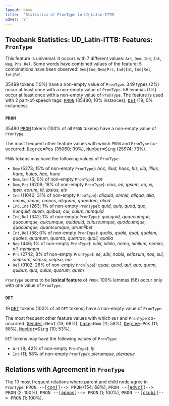 ```yaml
---
layout: base
title:  'Statistics of PronType in UD_Latin-ITTB'
udver: '2'
---
```


## Treebank Statistics: UD_Latin-ITTB: Features: `PronType`

This feature is universal.
It occurs with 7 different values: `Art`, `Dem`, `Ind`, `Int`, `Neg`, `Prs`, `Rel`.
Some words have combined values of the feature; 5 combinations have been observed: `Dem|Ind`, `Dem|Prs`, `Ind|Int`, `Ind|Rel`, `Int|Rel`.

35499 tokens (10%) have a non-empty value of `PronType`.
349 types (2%) occur at least once with a non-empty value of `PronType`.
58 lemmas (1%) occur at least once with a non-empty value of `PronType`.
The feature is used with 2 part-of-speech tags: <tt><a href="la_ittb-pos-PRON.html">PRON</a></tt> (35480; 10% instances), <tt><a href="la_ittb-pos-DET.html">DET</a></tt> (19; 0% instances).

### `PRON`

35480 <tt><a href="la_ittb-pos-PRON.html">PRON</a></tt> tokens (100% of all `PRON` tokens) have a non-empty value of `PronType`.

The most frequent other feature values with which `PRON` and `PronType` co-occurred: <tt><a href="la_ittb-feat-Degree.html">Degree</a></tt><tt>=Pos</tt> (35060; 99%), <tt><a href="la_ittb-feat-Number.html">Number</a></tt><tt>=Sing</tt> (25974; 73%).

`PRON` tokens may have the following values of `PronType`:

* `Dem` (5273; 15% of non-empty `PronType`): <em>hoc, illud, haec, his, illa, illius, hanc, huius, hac, hunc</em>
* `Dem,Ind` (5; 0% of non-empty `PronType`): <em>tot</em>
* `Dem,Prs` (6209; 18% of non-empty `PronType`): <em>eius, ea, ipsum, eo, ei, ipsa, eorum, id, ipsius, eis</em>
* `Ind` (11040; 31% of non-empty `PronType`): <em>aliquid, omnia, aliqua, alia, omnis, omne, omnes, aliquam, quaedam, aliud</em>
* `Ind,Int` (263; 1% of non-empty `PronType`): <em>quid, quis, quod, quo, nunquid, quem, quibus, cui, cuius, numquid</em>
* `Ind,Rel` (342; 1% of non-empty `PronType`): <em>quicquid, quaecumque, quocumque, quicumque, quidquid, cuiuscumque, quodcumque, quacumque, quamcumque, utrumlibet</em>
* `Int,Rel` (58; 0% of non-empty `PronType`): <em>qualis, quale, quot, qualem, quales, quantum, quanta, quantae, quali, qualia</em>
* `Neg` (446; 1% of non-empty `PronType`): <em>nihil, nihilo, nemo, nihilum, nemini, nil, neminem</em>
* `Prs` (2742; 8% of non-empty `PronType`): <em>se, sibi, nobis, seipsum, nos, sui, seipsam, seipsa, seipso, me</em>
* `Rel` (9102; 26% of non-empty `PronType`): <em>quae, quod, qui, quo, quam, quibus, qua, cuius, quorum, quem</em>

`PronType` seems to be **lexical feature** of `PRON`. 100% lemmas (56) occur only with one value of `PronType`.

### `DET`

19 <tt><a href="la_ittb-pos-DET.html">DET</a></tt> tokens (100% of all `DET` tokens) have a non-empty value of `PronType`.

The most frequent other feature values with which `DET` and `PronType` co-occurred: <tt><a href="la_ittb-feat-Gender.html">Gender</a></tt><tt>=Neut</tt> (13; 68%), <tt><a href="la_ittb-feat-Case.html">Case</a></tt><tt>=Nom</tt> (11; 58%), <tt><a href="la_ittb-feat-Degree.html">Degree</a></tt><tt>=Pos</tt> (11; 58%), <tt><a href="la_ittb-feat-Number.html">Number</a></tt><tt>=Sing</tt> (10; 53%).

`DET` tokens may have the following values of `PronType`:

* `Art` (8; 42% of non-empty `PronType`): <em>ly</em>
* `Ind` (11; 58% of non-empty `PronType`): <em>plerumque, pleraque</em>

## Relations with Agreement in `PronType`

The 10 most frequent relations where parent and child node agree in `PronType`:
<tt>PRON --[<tt><a href="la_ittb-dep-conj.html">conj</a></tt>]--> PRON</tt> (154; 68%),
<tt>PRON --[<tt><a href="la_ittb-dep-advcl.html">advcl</a></tt>]--> PRON</tt> (2; 100%),
<tt>PRON --[<tt><a href="la_ittb-dep-appos.html">appos</a></tt>]--> PRON</tt> (1; 100%),
<tt>PRON --[<tt><a href="la_ittb-dep-csubj.html">csubj</a></tt>]--> PRON</tt> (1; 100%).

